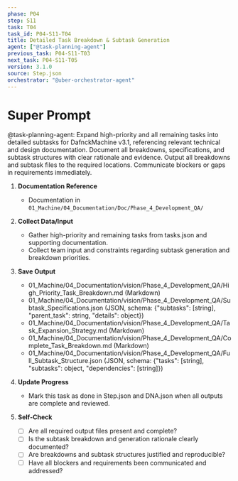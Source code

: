 ```yaml
---
phase: P04
step: S11
task: T04
task_id: P04-S11-T04
title: Detailed Task Breakdown & Subtask Generation
agent: ["@task-planning-agent"]
previous_task: P04-S11-T03
next_task: P04-S11-T05
version: 3.1.0
source: Step.json
orchestrator: "@uber-orchestrator-agent"
---
```


# Super Prompt
@task-planning-agent: Expand high-priority and all remaining tasks into detailed subtasks for DafnckMachine v3.1, referencing relevant technical and design documentation. Document all breakdowns, specifications, and subtask structures with clear rationale and evidence. Output all breakdowns and subtask files to the required locations. Communicate blockers or gaps in requirements immediately.

1. **Documentation Reference**
   - Documentation in  `01_Machine/04_Documentation/Doc/Phase_4_Development_QA/`

2. **Collect Data/Input**
   - Gather high-priority and remaining tasks from tasks.json and supporting documentation.
   - Collect team input and constraints regarding subtask generation and breakdown priorities.

3. **Save Output**
   - 01_Machine/04_Documentation/vision/Phase_4_Development_QA/High_Priority_Task_Breakdown.md (Markdown)
   - 01_Machine/04_Documentation/vision/Phase_4_Development_QA/Subtask_Specifications.json (JSON, schema: {"subtasks": [string], "parent_task": string, "details": object})
   - 01_Machine/04_Documentation/vision/Phase_4_Development_QA/Task_Expansion_Strategy.md (Markdown)
   - 01_Machine/04_Documentation/vision/Phase_4_Development_QA/Complete_Task_Breakdown.md (Markdown)
   - 01_Machine/04_Documentation/vision/Phase_4_Development_QA/Full_Subtask_Structure.json (JSON, schema: {"tasks": [string], "subtasks": object, "dependencies": [string]})

4. **Update Progress**
   - Mark this task as done in Step.json and DNA.json when all outputs are complete and reviewed.

5. **Self-Check**
   - [ ] Are all required output files present and complete?
   - [ ] Is the subtask breakdown and generation rationale clearly documented?
   - [ ] Are breakdowns and subtask structures justified and reproducible?
   - [ ] Have all blockers and requirements been communicated and addressed? 
